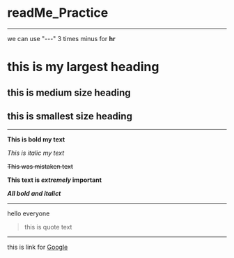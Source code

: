 # readMe_Practice

---
we can use "---" 3 times minus for **hr**


# this is my largest heading
## this is medium size heading
## this is smallest size heading


---


**This is bold my text**

*This is italic my text*

~~This was mistaken text~~

**This text is _extremely_ important**

***All bold and italict***

---


hello everyone
>this is quote text

---

this is link for [Google](https://www.google.co.in)






